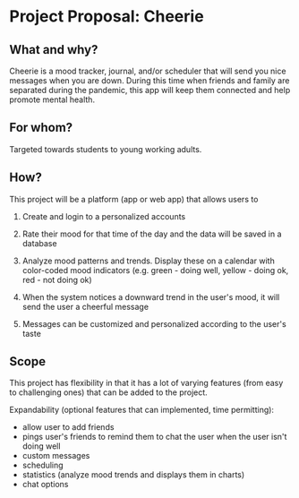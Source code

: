 # Project Proposal: Cheerie

## What and why?
Cheerie is a mood tracker, journal, and/or scheduler that will send you nice messages when you are down. During this time when friends and family are separated during the pandemic, this app will keep them connected and help promote mental health.

## For whom? 
Targeted towards students to young working adults. 

## How?
This project will be a platform (app or web app) that allows users to 
1. Create and login to a personalized accounts 

2. Rate their mood for that time of the day and the data will be saved in a database 

3. Analyze mood patterns and trends. Display these on a calendar with color-coded mood indicators (e.g. green - doing well, yellow - doing ok, red - not doing ok)

4. When the system notices a downward trend in the user's mood, it will send the user a cheerful message 

5. Messages can be customized and personalized according to the user's taste

## Scope
This project has flexibility in that it has a lot of varying features (from easy to challenging ones) that can be added to the project. 

Expandability (optional features that can implemented, time permitting): 
* allow user to add friends
* pings user's friends to remind them to chat the user when the user isn't doing well
* custom messages
* scheduling
* statistics (analyze mood trends and displays them in charts)
* chat options
